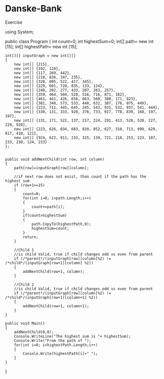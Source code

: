 # Danske-Bank
Exercise

using System;
					
public class Program
{
	int count=0;
	int highestSum=0;
	int[] path= new int [15];
	int[] highestPath= new int [15];

	int[][] inputGraph = new int[][] 
	{
    	new int[] {215},
		new int[] {192, 124},
        new int[] {117, 269, 442},
        new int[] {218, 836, 347, 235},
        new int[] {320, 805, 522, 417, 345},
        new int[] {229, 601, 728, 835, 133, 124},
        new int[] {248, 202, 277, 433, 207, 263, 257},
        new int[] {359, 464, 504, 528, 516, 716, 871, 182},
        new int[] {461, 441, 426, 656, 863, 560, 380, 171, 923},
        new int[] {381, 348, 573, 533, 448, 632, 387, 176, 975, 449},
        new int[] {223, 711, 445, 645, 245, 543, 931, 532, 937, 541, 444},
        new int[] {330, 131, 333, 928, 376, 733, 017, 778, 839, 168, 197, 197},
        new int[] {131, 171, 522, 137, 217, 224, 291, 413, 528, 520, 227, 229, 928},
        new int[] {223, 626, 034, 683, 839, 052, 627, 310, 713, 999, 629, 817, 410, 121},
        new int[] {924, 622, 911, 233, 325, 139, 721, 218, 253, 223, 107, 233, 230, 124, 233}
	};
	

	public void addNextChild(int row, int column)
	{
		path[row]=inputGraph[row][column];
		
		//if next row does not exist, than count if the path has the highest sum
		if (row+1>=15)  
		{
			count=0;
			for(int i=0; i<path.Length;i++)
			{
				count+=path[i];
			}
			if(count>highestSum)
			{
				path.CopyTo(highestPath,0);
				highestSum=count;
			}
			return;
		}
		
		//Child 1
		//is child Valid, true if child changes odd vs even from parent
		if (/*parent*/(inputGraph[row][column]%2) != /*child*/(inputGraph[row+1][column] %2))
		{
			addNextChild(row+1, column);
		}
		
		//Child 2
		//is child Valid, true if child changes odd vs even from parent
		if (/*parent*/(inputGraph[row][column]%2) != /*child*/(inputGraph[row+1][column+1] %2))
		{
			addNextChild(row+1, column+1);
		}
	}
	
	public void Main()
	{
		addNextChild(0,0);	
		Console.WriteLine("The highest sum is "+ highestSum);
		Console.Write("From the path of ");
		for(int i=0; i<highestPath.Length;i++)
		{
			Console.Write(highestPath[i]+" ");
		}	
	}
}

	
